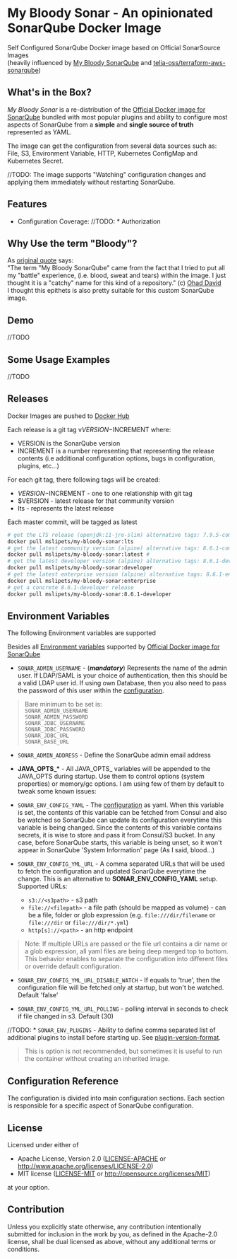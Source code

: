 # My Bloody Sonar - An opinionated SonarQube Docker Image
Self Configured SonarQube Docker image based on Official SonarSource Images
<br>
(heavily influenced by [My Bloody SonarQube](https://github.com/mslipets/my-bloody-sonar) and [telia-oss/terraform-aws-sonarqube](https://github.com/telia-oss/terraform-aws-sonarqube))

## What's in the Box?
*My Bloody Sonar* is a re-distribution of the [Official Docker image for SonarQube](https://hub.docker.com/_/sonarqube) bundled with most popular plugins and
ability to configure most aspects of SonarQube from a **simple** and **single source of truth** represented as YAML.

The image can get the configuration from several data sources such as: File, S3, Environment Variable, HTTP, Kubernetes ConfigMap and Kubernetes Secret.

//TODO: The image supports "Watching" configuration changes and applying them immediately without restarting SonarQube.

## Features
* Configuration Coverage:
//TODO:  * Authorization


## Why Use the term "Bloody"?
As [original quote](https://github.com/mslipets/my-bloody-sonar#why-use-the-term-bloody) says:<br>
"The term "My Bloody SonarQube" came from the fact that I tried to put all my "battle" experience, (i.e. blood, sweat and tears) within the image.
I just thought it is a "catchy" name for this kind of a repository." (c) [Ohad David](https://github.com/odavid)
<br>
I thought this epithets is also pretty suitable for this custom SonarQube image.

## Demo
//TODO

## Some Usage Examples
//TODO


## Releases
Docker Images are pushed to [Docker Hub](https://hub.docker.com/r/mslipets/my-bloody-sonar/)

Each release is a git tag v$VERSION-$INCREMENT where:

* VERSION is the SonarQube version
* INCREMENT is a number representing that representing the release contents (i.e additional configuration options, bugs in configuration, plugins, etc...)

For each git tag, there following tags will be created:
* $VERSION-$INCREMENT - one to one relationship with git tag
* $VERSION - latest release for that community version
* lts - represents the latest release


Each master commit, will be tagged as latest

```bash
# get the LTS release (openjdk:11-jre-slim) alternative tags: 7.9.5-community, 7.9-community, lts
docker pull mslipets/my-bloody-sonar:lts
# get the latest community version (alpine) alternative tags: 8.6.1-community, 8.6-community, 8-community, community, latest
docker pull mslipets/my-bloody-sonar:latest #
# get the latest developer version (alpine) alternative tags: 8.6.1-developer, 8.6-developer, 8-developer, developer
docker pull mslipets/my-bloody-sonar:developer
# get the latest enterprise version (alpine) alternative tags: 8.6.1-enterprise, 8.6-enterprise, 8-enterprise, enterprise
docker pull mslipets/my-bloody-sonar:enterprise
# get a concrete 8.6.1-developer release
docker pull mslipets/my-bloody-sonar:8.6.1-developer

```

## Environment Variables
The following Environment variables are supported

Besides all [Environment variables](https://docs.sonarqube.org/latest/setup/environment-variables/) supported by [Official Docker image for SonarQube](https://hub.docker.com/_/sonarqube)


* `SONAR_ADMIN_USERNAME` - (***mandatory***) Represents the name of the admin user. If LDAP/SAML is your choice of authentication, then this should be a valid LDAP user id. If using own Database, then you also need to pass the password of this user within the [configuration](#configuration-reference).

> Bare minimum to be set is:<br>
`SONAR_ADMIN_USERNAME`<br>
`SONAR_ADMIN_PASSWORD`<br>
`SONAR_JDBC_USERNAME`<br>
`SONAR_JDBC_PASSWORD`<br>
`SONAR_JDBC_URL`<br>
`SONAR_BASE_URL`<br>

* `SONAR_ADMIN_ADDRESS` - Define the SonarQube admin email address

* __JAVA_OPTS\_*__ - All JAVA_OPTS_ variables will be appended to the JAVA_OPTS during startup. Use them to control options (system properties) or memory/gc options. I am using few of them by default to tweak some known issues:

* `SONAR_ENV_CONFIG_YAML` - The [configuration](#configuration-reference) as yaml. When this variable is set, the contents of this variable can be fetched from Consul and also be watched so SonarQube can update its configuration everytime this variable is being changed. Since the contents of this variable contains secrets, it is wise to store and pass it from Consul/S3 bucket. In any case, before SonarQube starts, this variable is being unset, so it won't appear in SonarQube 'System Information' page (As I said, blood...)

* `SONAR_ENV_CONFIG_YML_URL` - A comma separated URLs that will be used to fetch the configuration and updated SonarQube everytime the change. This is an alternative to __SONAR_ENV_CONFIG_YAML__ setup.
  Supported URLs:
  * `s3://<s3path>` - s3 path
  * `file://<filepath>` - a file path (should be mapped as volume) - can be a file, folder or glob expression (e.g. `file:///dir/filename` or `file:///dir` or `file:///dir/*.yml`)
  * `http[s]://<path>` - an http endpoint

> Note: If multiple URLs are passed or the file url contains a dir name or a glob expression, all yaml files are being deep merged top to bottom. This behavior enables to separate the configuration into different files or override default configuration.


* `SONAR_ENV_CONFIG_YML_URL_DISABLE_WATCH` - If equals to 'true', then the configuration file will be fetched only at startup, but won't be watched. Default 'false'

* `SONAR_ENV_CONFIG_YML_URL_POLLING` - polling interval in seconds to check if file changed in s3. Default (30)

//TODO: * `SONAR_ENV_PLUGINS` - Ability to define comma separated list of additional plugins to install before starting up. See [plugin-version-format](https://github.com/SonarQubeci/docker#plugin-version-format).
> This is option is not recommended, but sometimes it is useful to run the container without creating an inherited image.


## Configuration Reference
The configuration is divided into main configuration sections. Each section is responsible for a specific aspect of SonarQube configuration.








## License

Licensed under either of

* Apache License, Version 2.0
  ([LICENSE-APACHE](LICENSE-APACHE) or http://www.apache.org/licenses/LICENSE-2.0)
* MIT license
  ([LICENSE-MIT](LICENSE-MIT) or http://opensource.org/licenses/MIT)

at your option.

## Contribution

Unless you explicitly state otherwise, any contribution intentionally submitted
for inclusion in the work by you, as defined in the Apache-2.0 license, shall be
dual licensed as above, without any additional terms or conditions.
